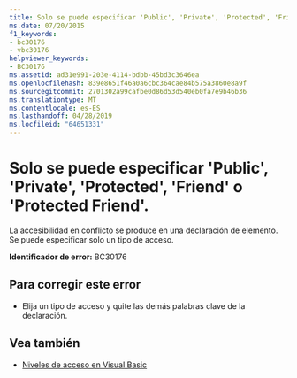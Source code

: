 ```yaml
---
title: Solo se puede especificar 'Public', 'Private', 'Protected', 'Friend' o 'Protected Friend'.
ms.date: 07/20/2015
f1_keywords:
- bc30176
- vbc30176
helpviewer_keywords:
- BC30176
ms.assetid: ad31e991-203e-4114-bdbb-45bd3c3646ea
ms.openlocfilehash: 839e8651f46a0a6cbc364cae84b575a3860e8a9f
ms.sourcegitcommit: 2701302a99cafbe0d86d53d540eb0fa7e9b46b36
ms.translationtype: MT
ms.contentlocale: es-ES
ms.lasthandoff: 04/28/2019
ms.locfileid: "64651331"
---
```

# <a name="only-one-of-public-private-protected-friend-or-protected-friend-can-be-specified"></a>Solo se puede especificar 'Public', 'Private', 'Protected', 'Friend' o 'Protected Friend'.
La accesibilidad en conflicto se produce en una declaración de elemento. Se puede especificar solo un tipo de acceso.  
  
 **Identificador de error:** BC30176  
  
## <a name="to-correct-this-error"></a>Para corregir este error  
  
- Elija un tipo de acceso y quite las demás palabras clave de la declaración.  
  
## <a name="see-also"></a>Vea también

- [Niveles de acceso en Visual Basic](../../visual-basic/programming-guide/language-features/declared-elements/access-levels.md)

